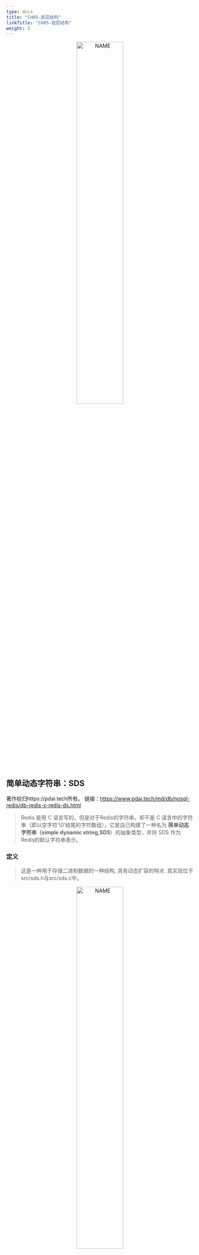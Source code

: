 ```yaml
---
type: docs
title: "CH05-底层结构"
linkTitle: "CH05-底层结构"
weight: 5
---
```


<!-- toc -->

<div align="center"> <img src="https://infi-img.oss-cn-hangzhou.aliyuncs.com/img/20210504140959.png" style="display:block;width:50%;" alt="NAME" align=center /> </div>

## 简单动态字符串：SDS

著作权归https://pdai.tech所有。 链接：https://www.pdai.tech/md/db/nosql-redis/db-redis-x-redis-ds.html

> Redis 是用 C 语言写的，但是对于Redis的字符串，却不是 C 语言中的字符串（即以空字符’\0’结尾的字符数组），它是自己构建了一种名为 **简单动态字符串（simple dynamic string,SDS**）的抽象类型，并将 SDS 作为 Redis的默认字符串表示。

### 定义

> 这是一种用于存储二进制数据的一种结构, 具有动态扩容的特点. 其实现位于src/sds.h与src/sds.c中。

<div align="center"> <img src="https://infi-img.oss-cn-hangzhou.aliyuncs.com/img/20210504141111.png" style="display:block;width:50%;" alt="NAME" align=center /> </div>

著作权归https://pdai.tech所有。 链接：https://www.pdai.tech/md/db/nosql-redis/db-redis-x-redis-ds.html

其中`sdshdr`是头部, `buf`是真实存储用户数据的地方. 另外注意, 从命名上能看出来, 这个数据结构除了能存储二进制数据, 显然是用于设计作为字符串使用的, 所以在buf中, 用户数据后总跟着一个\0. 即图中 `"数据" + "\0"`是为所谓的buf。

SDS有五种不同的头部. 其中sdshdr5实际并未使用到. 所以实际上有四种不同的头部, 分别如下:

<div align="center"> <img src="https://infi-img.oss-cn-hangzhou.aliyuncs.com/img/20210504145202.png" style="display:block;width:50%;" alt="NAME" align=center /> </div>

著作权归https://pdai.tech所有。 链接：https://www.pdai.tech/md/db/nosql-redis/db-redis-x-redis-ds.html

其中：

- `len` 保存了SDS保存字符串的长度
- `buf[]` 数组用来保存字符串的每个元素
- `alloc`分别以uint8, uint16, uint32, uint64表示整个SDS, 除过头部与末尾的\0, 剩余的字节数.
- `flags` 始终为一字节, 以低三位标示着头部的类型, 高5位未使用.

### 为什么使用SDS

> **为什么不使用C语言字符串实现，而是使用 SDS呢**？这样实现有什么好处？

- **常数复杂度获取字符串长度**

  由于 len 属性的存在，我们获取 SDS 字符串的长度只需要读取 len 属性，时间复杂度为 O(1)。而对于 C 语言，获取字符串的长度通常是经过遍历计数来实现的，时间复杂度为 O(n)。通过 `strlen key` 命令可以获取 key 的字符串长度。

- **杜绝缓冲区溢出**

  我们知道在 C 语言中使用 `strcat`  函数来进行两个字符串的拼接，一旦没有分配足够长度的内存空间，就会造成缓冲区溢出。而对于 SDS 数据类型，在进行字符修改的时候，**会首先根据记录的 len 属性检查内存空间是否满足需求**，如果不满足，会进行相应的空间扩展，然后在进行修改操作，所以不会出现缓冲区溢出。

- **减少修改字符串的内存重新分配次数**

  C语言由于不记录字符串的长度，所以如果要修改字符串，必须要重新分配内存（先释放再申请），因为如果没有重新分配，字符串长度增大时会造成内存缓冲区溢出，字符串长度减小时会造成内存泄露。

  而对于SDS，由于`len`属性和`alloc`属性的存在，对于修改字符串SDS实现了**空间预分配**和**惰性空间释放**两种策略：

  - `空间预分配`：对字符串进行空间扩展的时候，扩展的内存比实际需要的多，这样可以减少连续执行字符串增长操作所需的内存重分配次数。

  - `惰性空间释放`：对字符串进行缩短操作时，程序不立即使用内存重新分配来回收缩短后多余的字节，而是使用 `alloc` 属性将这些字节的数量记录下来，等待后续使用。（当然SDS也提供了相应的API，当我们有需要时，也可以手动释放这些未使用的空间。）

- **二进制安全**

  因为C字符串以空字符作为字符串结束的标识，而对于一些二进制文件（如图片等），内容可能包括空字符串，因此C字符串无法正确存取；而所有 SDS 的API 都是以处理二进制的方式来处理 `buf` 里面的元素，并且 SDS 不是以空字符串来判断是否结束，而是以 len 属性表示的长度来判断字符串是否结束。

- **兼容部分 C 字符串函数**

  虽然 SDS 是二进制安全的，但是一样遵从每个字符串都是以空字符串结尾的惯例，这样可以重用 C 语言库`<string.h>` 中的一部分函数。

著作权归https://pdai.tech所有。 链接：https://www.pdai.tech/md/db/nosql-redis/db-redis-x-redis-ds.html

### 空间预分配补进一步理解

当执行追加操作时，比如现在给`key=‘Hello World’`的字符串后追加`‘ again!’`则这时的len=18，free由0变成了18，此时的`buf='Hello World again!\0....................'`(.表示空格)，也就是buf的内存空间是18+18+1=37个字节，其中‘\0’占1个字节redis给字符串多分配了18个字节的预分配空间，所以下次还有append追加的时候，如果预分配空间足够，就无须在进行空间分配了。在当前版本中，当新字符串的长度小于1M时，redis会分配他们所需大小一倍的空间，当大于1M的时候，就为他们额外多分配1M的空间。

思考：**这种分配策略会浪费内存资源吗**？

答：执行过APPEND 命令的字符串会带有额外的预分配空间，这些预分配空间不会被释放，除非该字符串所对应的键被删除，或者等到关闭Redis 之后，再次启动时重新载入的字符串对象将不会有预分配空间。因为执行APPEND 命令的字符串键数量通常并不多，占用内存的体积通常也不大，所以这一般并不算什么问题。另一方面，如果执行APPEND 操作的键很多，而字符串的体积又很大的话，那可能就需要修改Redis 服务器，让它定时释放一些字符串键的预分配空间，从而更有效地使用内存。

### 小结

redis的字符串表示为sds，而不是C字符串（以\0结尾的char*）， 它是Redis 底层所使用的字符串表示，它被用在几乎所有的Redis 模块中。可以看如下对比：

<div align="center"> <img src="https://infi-img.oss-cn-hangzhou.aliyuncs.com/img/20210504145607.png" style="display:block;width:50%;" alt="NAME" align=center /> </div>

一般来说，SDS 除了保存数据库中的字符串值以外，SDS 还可以作为缓冲区（buffer）：包括 AOF 模块中的AOF缓冲区以及客户端状态中的输入缓冲区

## 压缩列表：ZipList

> ziplist是为了提高存储效率而设计的一种特殊编码的双向链表。它可以存储字符串或者整数，存储整数时是采用整数的二进制而不是字符串形式存储。他能在O(1)的时间复杂度下完成list两端的push和pop操作。但是因为每次操作都需要重新分配ziplist的内存，所以实际复杂度和ziplist的内存使用量相关。

### ZipList 结构

整个ziplist在内存中的存储格式如下：

<div align="center"> <img src="https://infi-img.oss-cn-hangzhou.aliyuncs.com/img/20210504145727.png" style="display:block;width:50%;" alt="NAME" align=center /> </div>

著作权归https://pdai.tech所有。 链接：https://www.pdai.tech/md/db/nosql-redis/db-redis-x-redis-ds.html

- `zlbytes`字段的类型是uint32_t, 这个字段中存储的是整个ziplist所占用的内存的字节数

- `zltail`字段的类型是uint32_t, 它指的是ziplist中最后一个entry的偏移量. 用于快速定位最后一个entry, 以快速完成pop等操作

- `zllen`字段的类型是uint16_t, 它指的是整个ziplit中entry的数量. 这个值只占2bytes（16位）: 如果ziplist中entry的数目小于65535(2的16次方), 那么该字段中存储的就是实际entry的值. 若等于或超过65535, 那么该字段的值固定为65535, 但实际数量需要一个个entry的去遍历所有entry才能得到.

- `zlend`是一个终止字节, 其值为全F, 即0xff. ziplist保证任何情况下, 一个entry的首字节都不会是255

### Entry 结构

著作权归https://pdai.tech所有。 链接：https://www.pdai.tech/md/db/nosql-redis/db-redis-x-redis-ds.html

**第一种情况**：一般结构 `<prevlen> <encoding> <entry-data>`

`prevlen`：前一个entry的大小，编码方式见下文；

`encoding`：不同的情况下值不同，用于表示当前entry的类型和长度；

`entry-data`：真是用于存储entry表示的数据；

**第二种情况**：在entry中存储的是int类型时，encoding和entry-data会合并在encoding中表示，此时没有entry-data字段；

redis中，在存储数据时，会先尝试将string转换成int存储，节省空间；

此时entry结构：`<prevlen> <encoding>`

- **prevlen编码**

当前一个元素长度小于254（255用于zlend）的时候，prevlen长度为1个字节，值即为前一个entry的长度，如果长度大于等于254的时候，prevlen用5个字节表示，第一字节设置为254，后面4个字节存储一个小端的无符号整型，表示前一个entry的长度；

```bash
<prevlen from 0 to 253> <encoding> <entry>      //长度小于254结构
0xFE <4 bytes unsigned little endian prevlen> <encoding> <entry>   //长度大于等于254
```

- **encoding编码**

encoding的长度和值根据保存的是int还是string，还有数据的长度而定；

前两位用来表示类型，当为“11”时，表示entry存储的是int类型，其他表示存储的是string；

**存储string时**：

`|00pppppp|` ：此时encoding长度为1个字节，该字节的后六位表示entry中存储的string长度，因为是6位，所以entry中存储的string长度不能超过63；

`|01pppppp|qqqqqqqq|` 此时encoding长度为两个字节；此时encoding的后14位用来存储string长度，长度不能超过16383；

`|10000000|qqqqqqqq|rrrrrrrr|ssssssss|ttttttt|` 此时encoding长度为5个字节，后面的4个字节用来表示encoding中存储的字符串长度，长度不能超过2^32 - 1;

**存储int时**：

`|11000000|` encoding为3个字节，后2个字节表示一个int16；

`|11010000|` encoding为5个字节，后4个字节表示一个int32;

`|11100000|` encoding 为9个字节，后8字节表示一个int64;

`|11110000|` encoding为4个字节，后3个字节表示一个有符号整型；

`|11111110|` encoding为2字节，后1个字节表示一个有符号整型；

`|1111xxxx|` encoding长度就只有1个字节，xxxx表示一个0 - 12的整数值；

`|11111111|` 还记得zlend么？

- **源码中数据结构支撑**

你可以看到为了操作上的简易实际还增加了几个属性

```c
/* We use this function to receive information about a ziplist entry.
 * Note that this is not how the data is actually encoded, is just what we
 * get filled by a function in order to operate more easily. */
typedef struct zlentry {
    unsigned int prevrawlensize; /* Bytes used to encode the previous entry len*/
    unsigned int prevrawlen;     /* Previous entry len. */
    unsigned int lensize;        /* Bytes used to encode this entry type/len.
                                    For example strings have a 1, 2 or 5 bytes
                                    header. Integers always use a single byte.*/
    unsigned int len;            /* Bytes used to represent the actual entry.
                                    For strings this is just the string length
                                    while for integers it is 1, 2, 3, 4, 8 or
                                    0 (for 4 bit immediate) depending on the
                                    number range. */
    unsigned int headersize;     /* prevrawlensize + lensize. */
    unsigned char encoding;      /* Set to ZIP_STR_* or ZIP_INT_* depending on
                                    the entry encoding. However for 4 bits
                                    immediate integers this can assume a range
                                    of values and must be range-checked. */
    unsigned char *p;            /* Pointer to the very start of the entry, that
                                    is, this points to prev-entry-len field. */
} zlentry;
```

- `prevrawlensize`表示 previous_entry_length字段的长度
- `prevrawlen`表示 previous_entry_length字段存储的内容
- `lensize`表示 encoding字段的长度
- `len`表示数据内容长度
- `headersize` 表示当前元素的首部长度，即previous_entry_length字段长度与encoding字段长度之和
- `encoding`表示数据类型
- `p`表示当前元素首地址

### 为什么ZipList特别省内存

- ziplist节省内存是相对于普通的list来说的，如果是普通的数组，那么它每个元素占用的内存是一样的且取决于最大的那个元素（很明显它是需要预留空间的）；
- 所以ziplist在设计时就很容易想到要尽量让每个元素按照实际的内容大小存储，**所以增加encoding字段**，针对不同的encoding来细化存储大小；
- 这时候还需要解决的一个问题是遍历元素时如何定位下一个元素呢？在普通数组中每个元素定长，所以不需要考虑这个问题；但是ziplist中每个data占据的内存不一样，所以为了解决遍历，需要增加记录上一个元素的length，**所以增加了prelen字段**。

**为什么我们去研究ziplist特别节省内存的数据结构**？ 在实际应用中，大量存储字符串的优化是需要你对底层的数据结构有一定的理解的，而ziplist在场景优化的时候也被考虑采用的首选。

### 缺点

- ziplist也不预留内存空间, 并且在移除结点后, 也是立即缩容, 这代表每次写操作都会进行内存分配操作.
- 结点如果扩容, 导致结点占用的内存增长, 并且超过254字节的话, 可能会导致链式反应: 其后一个结点的entry.prevlen需要从一字节扩容至五字节. 
  - **最坏情况下, 第一个结点的扩容, 会导致整个ziplist表中的后续所有结点的entry.prevlen字段扩容**. 
  - 虽然这个内存重分配的操作依然只会发生一次, 但代码中的时间复杂度是o(N)级别, 因为链式扩容只能一步一步的计算. 
  - 但这种情况的概率十分的小, 一般情况下链式扩容能连锁反映五六次就很不幸了. 
  -  这样的坏场景下, 其实时间复杂度并不高: 依次计算每个entry新的空间占用, 也就是o(N), 总体占用计算出来后, 只执行一次内存重分配, 与对应的memmove操作, 就可以了.

## 快表：QuickList

著作权归https://pdai.tech所有。 链接：https://www.pdai.tech/md/db/nosql-redis/db-redis-x-redis-ds.html

> quicklist这个结构是Redis在3.2版本后新加的, 之前的版本是list(即linkedlist)， 用于String数据类型中。

它是一种以ziplist为结点的双端链表结构. 宏观上, quicklist是一个链表, 微观上, 链表中的每个结点都是一个ziplist。

### QuickList 结构

内部定义了6个结构体:

- `quicklistNode`, 宏观上, quicklist是一个链表, 这个结构描述的就是链表中的结点. 它通过zl字段持有底层的ziplist. 简单来讲, 它描述了一个ziplist实例
- `quicklistLZF`, ziplist是一段连续的内存, 用LZ4算法压缩后, 就可以包装成一个quicklistLZF结构. 是否压缩quicklist中的每个ziplist实例是一个可配置项. 若这个配置项是开启的, 那么quicklistNode.zl字段指向的就不是一个ziplist实例, 而是一个压缩后的quicklistLZF实例
- `quicklistBookmark`, 在quicklist尾部增加的一个书签，它只有在大量节点的多余内存使用量可以忽略不计的情况且确实需要分批迭代它们，才会被使用。当不使用它们时，它们不会增加任何内存开销。
- `quicklist`. 这就是一个双链表的定义. head, tail分别指向头尾指针. len代表链表中的结点. count指的是整个quicklist中的所有ziplist中的entry的数目. fill字段影响着每个链表结点中ziplist的最大占用空间, compress影响着是否要对每个ziplist以LZ4算法进行进一步压缩以更节省内存空间.
- `quicklistIter`是一个迭代器
- `quicklistEntry`是对ziplist中的entry概念的封装. quicklist作为一个封装良好的数据结构, 不希望使用者感知到其内部的实现, 所以需要把ziplist.entry的概念重新包装一下.

### 内存布局图

<div align="center"> <img src="https://infi-img.oss-cn-hangzhou.aliyuncs.com/img/20210504150301.png" style="display:block;width:50%;" alt="NAME" align=center /> </div>

### 更多信息

著作权归https://pdai.tech所有。 链接：https://www.pdai.tech/md/db/nosql-redis/db-redis-x-redis-ds.html

下面是有关quicklist的更多额外信息:

- ```
  quicklist.fill
  ```

  的值影响着每个链表结点中, ziplist的长度.

  1. 当数值为负数时, 代表以字节数限制单个ziplist的最大长度. 具体为:
  2. -1 不超过4kb
  3. -2 不超过 8kb
  4. -3 不超过 16kb
  5. -4 不超过 32kb
  6. -5 不超过 64kb
  7. 当数值为正数时, 代表以entry数目限制单个ziplist的长度. 值即为数目. 由于该字段仅占16位, 所以以entry数目限制ziplist的容量时, 最大值为2^15个

- ```
  quicklist.compress
  ```

  的值影响着quicklistNode.zl字段指向的是原生的ziplist, 还是经过压缩包装后的quicklistLZF

  1. 0 表示不压缩, zl字段直接指向ziplist
  2. 1 表示quicklist的链表头尾结点不压缩, 其余结点的zl字段指向的是经过压缩后的quicklistLZF
  3. 2 表示quicklist的链表头两个, 与末两个结点不压缩, 其余结点的zl字段指向的是经过压缩后的quicklistLZF
  4. 以此类推, 最大值为2^16

- `quicklistNode.encoding`字段, 以指示本链表结点所持有的ziplist是否经过了压缩. 1代表未压缩, 持有的是原生的ziplist, 2代表压缩过

- `quicklistNode.container`字段指示的是每个链表结点所持有的数据类型是什么. 默认的实现是ziplist, 对应的该字段的值是2, 目前Redis没有提供其它实现. 所以实际上, 该字段的值恒为2

- `quicklistNode.recompress`字段指示的是当前结点所持有的ziplist是否经过了解压. 如果该字段为1即代表之前被解压过, 且需要在下一次操作时重新压缩.

quicklist的具体实现代码篇幅很长, 这里就不贴代码片断了, 从内存布局上也能看出来, 由于每个结点持有的ziplist是有上限长度的, 所以在与操作时要考虑的分支情况比较多。

quicklist有自己的优点, 也有缺点, 对于使用者来说, 其使用体验类似于线性数据结构, list作为最传统的双链表, 结点通过指针持有数据, 指针字段会耗费大量内存. ziplist解决了耗费内存这个问题. 但引入了新的问题: 每次写操作整个ziplist的内存都需要重分配. quicklist在两者之间做了一个平衡. 并且使用者可以通过自定义`quicklist.fill`, 根据实际业务情况, 经验主义调参.

## 字典：Dict

### 数据结构

著作权归https://pdai.tech所有。 链接：https://www.pdai.tech/md/db/nosql-redis/db-redis-x-redis-ds.html

**哈希表结构定义**：

```c
typedef struct dictht{
    //哈希表数组
    dictEntry **table;
    //哈希表大小
    unsigned long size;
    //哈希表大小掩码，用于计算索引值
    //总是等于 size-1
    unsigned long sizemask;
    //该哈希表已有节点的数量
    unsigned long used;
 
}dictht
```

哈希表是由数组 table 组成，table 中每个元素都是指向 dict.h/dictEntry 结构，dictEntry 结构定义如下：

```c
typedef struct dictEntry{
     //键
     void *key;
     //值
     union{
          void *val;
          uint64_tu64;
          int64_ts64;
     }v;
 
     //指向下一个哈希表节点，形成链表
     struct dictEntry *next;
}dictEntry
```

key 用来保存键，val 属性用来保存值，值可以是一个指针，也可以是uint64_t整数，也可以是int64_t整数。

注意这里还有一个指向下一个哈希表节点的指针，我们知道哈希表最大的问题是存在哈希冲突，如何解决哈希冲突，有开放地址法和链地址法。这里采用的便是链地址法，通过next这个指针可以将多个哈希值相同的键值对连接在一起，用来**解决哈希冲突**。

<div align="center"> <img src="https://infi-img.oss-cn-hangzhou.aliyuncs.com/img/20210504150508.png" style="display:block;width:50%;" alt="NAME" align=center /> </div>

### 要点理解

著作权归https://pdai.tech所有。 链接：https://www.pdai.tech/md/db/nosql-redis/db-redis-x-redis-ds.html

- **哈希算法**：Redis计算哈希值和索引值方法如下：

```bash
#1、使用字典设置的哈希函数，计算键 key 的哈希值
hash = dict->type->hashFunction(key);

#2、使用哈希表的sizemask属性和第一步得到的哈希值，计算索引值
index = hash & dict->ht[x].sizemask;
```

- **解决哈希冲突**：这个问题上面我们介绍了，方法是链地址法。通过字典里面的 *next 指针指向下一个具有相同索引值的哈希表节点。

- **扩容和收缩**：当哈希表保存的键值对太多或者太少时，就要通过 rerehash(重新散列）来对哈希表进行相应的扩展或者收缩。具体步骤：

  - 1、如果执行扩展操作，会基于原哈希表创建一个大小等于 `ht[0].used*2n` 的哈希表（也就是每次扩展都是根据原哈希表已使用的空间扩大一倍创建另一个哈希表）。相反如果执行的是收缩操作，每次收缩是根据已使用空间缩小一倍创建一个新的哈希表。

  - 2、重新利用上面的哈希算法，计算索引值，然后将键值对放到新的哈希表位置上。
  - 3、所有键值对都迁徙完毕后，释放原哈希表的内存空间。

- **触发扩容的条件**：

  - 1、服务器目前没有执行 BGSAVE 命令或者 BGREWRITEAOF 命令，并且负载因子大于等于1。

  - 2、服务器目前正在执行 BGSAVE 命令或者 BGREWRITEAOF 命令，并且负载因子大于等于5。

  - ps：负载因子 = 哈希表已保存节点数量 / 哈希表大小。

- **渐近式 rehash**

  - 什么叫渐进式 rehash？也就是说扩容和收缩操作不是一次性、集中式完成的，而是分多次、渐进式完成的。如果保存在Redis中的键值对只有几个几十个，那么 rehash 操作可以瞬间完成，但是如果键值对有几百万，几千万甚至几亿，那么要一次性的进行 rehash，势必会造成Redis一段时间内不能进行别的操作。所以Redis采用渐进式 rehash,这样在进行渐进式rehash期间，字典的删除查找更新等操作可能会在两个哈希表上进行，第一个哈希表没有找到，就会去第二个哈希表上进行查找。但是进行 增加操作，一定是在新的哈希表上进行的。

## 整数集：IntSet

> 整数集合（intset）是集合类型的底层实现之一，当一个集合只包含整数值元素，并且这个集合的元素数量不多时，Redis 就会使用整数集合作为集合键的底层实现。

### 结构

著作权归https://pdai.tech所有。 链接：https://www.pdai.tech/md/db/nosql-redis/db-redis-x-redis-ds.html

首先看源码结构

```c
typedef struct intset {
    uint32_t encoding;
    uint32_t length;
    int8_t contents[];
} intset;
```

- `encoding` 表示编码方式，的取值有三个：INTSET_ENC_INT16, INTSET_ENC_INT32, INTSET_ENC_INT64

- `length` 代表其中存储的整数的个数

- `contents` 指向实际存储数值的连续内存区域, 就是一个数组；整数集合的每个元素都是 contents 数组的一个数组项（item），各个项在数组中按值得大小**从小到大有序排序**，且数组中不包含任何重复项。（虽然 intset 结构将 contents 属性声明为 int8_t 类型的数组，但实际上 contents 数组并不保存任何 int8_t 类型的值，contents 数组的真正类型取决于 encoding 属性的值）

### 内存布局

<div align="center"> <img src="https://infi-img.oss-cn-hangzhou.aliyuncs.com/img/20210504150750.png" style="display:block;width:50%;" alt="NAME" align=center /> </div>

content数组里面每个元素的数据类型是由encoding来决定的，那么如果原来的数据类型是int16, 当我们再插入一个int32类型的数据时怎么办呢？这就是下面要说的intset的升级。

### 升级

著作权归https://pdai.tech所有。 链接：https://www.pdai.tech/md/db/nosql-redis/db-redis-x-redis-ds.html

当在一个int16类型的整数集合中插入一个int32类型的值，整个集合的所有元素都会转换成32类型。 整个过程有三步：

- 根据新元素的类型（比如int32），扩展整数集合底层数组的空间大小，并为新元素分配空间。
- 将底层数组现有的所有元素都转换成与新元素相同的类型， 并将类型转换后的元素放置到正确的位上， 而且在放置元素的过程中， 需要继续维持底层数组的有序性质不变。
- 最后改变encoding的值，length+1。

**那么如果我们删除掉刚加入的int32类型时，会不会做一个降级操作呢**？

不会。主要还是减少开销的权衡。

## 跳表：ZSkipList

著作权归https://pdai.tech所有。 链接：https://www.pdai.tech/md/db/nosql-redis/db-redis-x-redis-ds.html

> 跳跃表结构在 Redis 中的运用场景只有一个，那就是作为有序列表 (Zset) 的使用。跳跃表的性能可以保证在查找，删除，添加等操作的时候在对数期望时间内完成，这个性能是可以和平衡树来相比较的，而且在实现方面比平衡树要优雅，这就是跳跃表的长处。
>
> 跳跃表的缺点就是需要的存储空间比较大，属于利用空间来换取时间的数据结构。

### 跳跃表

对于于一个单链表来讲，即便链表中存储的数据是有序的，如果我们要想在其中查找某个数据，也只能从头到尾遍历链表。这样查找效率就会很低，时间复杂度会很高，是 O(n)。比如查找12，需要7次查找：

<div align="center"> <img src="https://infi-img.oss-cn-hangzhou.aliyuncs.com/img/20210504150943.png" style="display:block;width:50%;" alt="NAME" align=center /> </div>

如果我们增加如下两级索引，那么它搜索次数就变成了3次：

<div align="center"> <img src="https://infi-img.oss-cn-hangzhou.aliyuncs.com/img/20210504151003.png" style="display:block;width:50%;" alt="NAME" align=center /> </div>

### Redis 跳跃表

redis跳跃表并没有在单独的类（比如skplist.c)中定义，而是其定义在server.h中, 如下:

```c
/* ZSETs use a specialized version of Skiplists */
typedef struct zskiplistNode {
    sds ele;
    double score;
    struct zskiplistNode *backward;
    struct zskiplistLevel {
        struct zskiplistNode *forward;
        unsigned int span;
    } level[];
} zskiplistNode;

typedef struct zskiplist {
    struct zskiplistNode *header, *tail;
    unsigned long length;
    int level;
} zskiplist;
```

内存布局：

<div align="center"> <img src="https://infi-img.oss-cn-hangzhou.aliyuncs.com/img/20210504151129.png" style="display:block;width:50%;" alt="NAME" align=center /> </div>

著作权归https://pdai.tech所有。 链接：https://www.pdai.tech/md/db/nosql-redis/db-redis-x-redis-ds.html

**zskiplist的核心设计要点**

- **头结点**不持有任何数据, 且其level[]的长度为32

- 每个结点

  - `ele`字段，持有数据，是sds类型

  - `score`字段, 其标示着结点的得分, 结点之间凭借得分来判断先后顺序, 跳跃表中的结点按结点的得分升序排列.

  - `backward`指针, 这是原版跳跃表中所没有的. 该指针指向结点的前一个紧邻结点.

  - ```
    level
    ```

    字段, 用以记录所有结点(除过头结点外)；每个结点中最多持有32个zskiplistLevel结构. 实际数量在结点创建时, 按幂次定律随机生成(不超过32). 每个zskiplistLevel中有两个字段

    - `forward`字段指向比自己得分高的某个结点(不一定是紧邻的), 并且, 若当前zskiplistLevel实例在level[]中的索引为X, 则其forward字段指向的结点, 其level[]字段的容量至少是X+1. 这也是上图中, 为什么forward指针总是画的水平的原因.
    - `span`字段代表forward字段指向的结点, 距离当前结点的距离. 紧邻的两个结点之间的距离定义为1.

### 为什么不选择平衡树或哈希表

作者：

> There are a few reasons:
>
> They are not very memory intensive. It's up to you basically. Changing parameters about the probability of a node to have a given number of levels will make then less memory intensive than btrees.
> A sorted set is often target of many ZRANGE or ZREVRANGE operations, that is, traversing the skip list as a linked list. With this operation the cache locality of skip lists is at least as good as with other kind of balanced trees.
>
> They are simpler to implement, debug, and so forth. For instance thanks to the skip list simplicity I received a patch (already in Redis master) with augmented skip lists implementing ZRANK in O(log(N)). It required little changes to the code.
>
> About the Append Only durability & speed, I don't think it is a good idea to optimize Redis at cost of more code and more complexity for a use case that IMHO should be rare for the Redis target (fsync() at every command). Almost no one is using this feature even with ACID SQL databases, as the performance hint is big anyway.
> About threads: our experience shows that Redis is mostly I/O bound. I'm using threads to serve things from Virtual Memory. The long term solution to exploit all the cores, assuming your link is so fast that you can saturate a single core, is running multiple instances of Redis (no locks, almost fully scalable linearly with number of cores), and using the "Redis Cluster" solution that I plan to develop in the future.

简而言之就是实现简单且达到了类似效果。

skiplist和各种平衡树（如AVL、红黑树等）的元素是有序排列的，而哈希表不是有序的。因此，在哈希表上只能做单个key的查找，不适宜做范围查找。所谓范围查找，指的是查找那些大小在指定的两个值之间的所有节点。

在做范围查找的时候，平衡树比skiplist操作要复杂。在平衡树上，我们找到指定范围的小值之后，还需要以中序遍历的顺序继续寻找其它不超过大值的节点。如果不对平衡树进行一定的改造，这里的中序遍历并不容易实现。而在skiplist上进行范围查找就非常简单，只需要在找到小值之后，对第1层链表进行若干步的遍历就可以实现。

平衡树的插入和删除操作可能引发子树的调整，逻辑复杂，而skiplist的插入和删除只需要修改相邻节点的指针，操作简单又快速。

从内存占用上来说，skiplist比平衡树更灵活一些。一般来说，平衡树每个节点包含2个指针（分别指向左右子树），而skiplist每个节点包含的指针数目平均为1/(1-p)，具体取决于参数p的大小。如果像Redis里的实现一样，取p=1/4，那么平均每个节点包含1.33个指针，比平衡树更有优势。

查找单个key，skiplist和平衡树的时间复杂度都为O(log n)，大体相当；而哈希表在保持较低的哈希值冲突概率的前提下，查找时间复杂度接近O(1)，性能更高一些。所以我们平常使用的各种Map或dictionary结构，大都是基于哈希表实现的。

从算法实现难度上来比较，skiplist比平衡树要简单得多。
